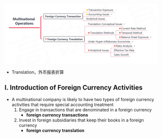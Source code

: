 ![image-20240309155314543](./assets/image-20240309155314543.png)

- Translation，外币报表折算

##  I. Introduction of Foreign Currency Activities

- A multinational company is likely to have two types of foreign currency activities that require special accounting treatment
  1. Engage in transactions that are denominated in a foreign currency
     - **foreign currency transactions**
  2. Invest in foreign subsidiaries that keep their books in a foreign currency
     - **foreign currency translation**